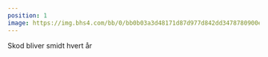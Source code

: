 ```yaml
---
position: 1
image: https://img.bhs4.com/bb/0/bb0b03a3d48171d87d977d842dd3478780900e63_large.jpg
---
```

Skod bliver smidt hvert år